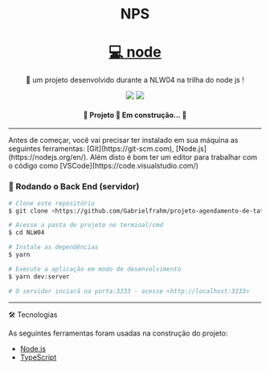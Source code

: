 <h1 align="center">NPS</h1>

<h1 align="center">
    <a href="https://nodejs.org">💻 node</a>
</h1>

<p align="center">🚀 um projeto desenvolvido durante a NLW04 na trilha do node js !</p>

<p align="center">
  <img src="https://img.shields.io/badge/covarege-78-yellowgreen"/>
  <img src="https://img.shields.io/github/stars/Gabrielfrahm/NLW04"/>
</p>



<h4 align="center">
	🚧 Projeto 🚀 Em construção...  🚧
</h4>


<hr>
<p id="pre">
Antes de começar, você vai precisar ter instalado em sua máquina as seguintes ferramentas:
[Git](https://git-scm.com), [Node.js](https://nodejs.org/en/).
Além disto é bom ter um editor para trabalhar com o código como [VSCode](https://code.visualstudio.com/)

### 🎲 Rodando o Back End (servidor)

```bash
# Clone este repositório
$ git clone <https://github.com/Gabrielfrahm/projeto-agendamento-de-tatuagem>

# Acesse a pasta do projeto no terminal/cmd
$ cd NLW04

# Instale as dependências
$ yarn

# Execute a aplicação em modo de desenvolvimento
$ yarn dev:server

# O servidor inciará na porta:3333 - acesse <http://localhost:3333>
```

</p>
<hr>
<p id="tec">
🛠 Tecnologias

As seguintes ferramentas foram usadas na construção do projeto:

- [Node.js](https://nodejs.org/en/)
- [TypeScript](https://www.typescriptlang.org/)

</p>


